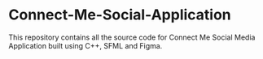 # Connect-Me-Social-Application
This repository contains all the source code for Connect Me Social Media Application built using C++, SFML and Figma.
